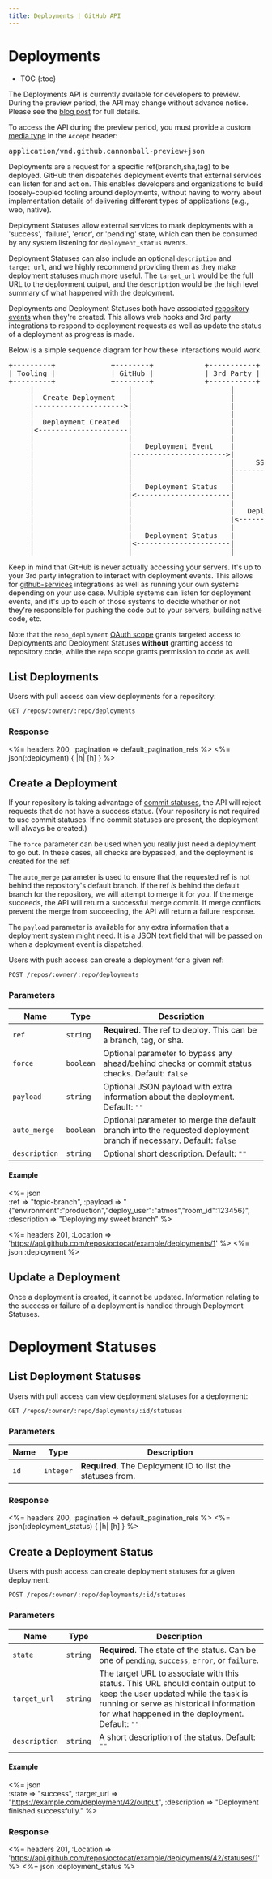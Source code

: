 ```yaml
---
title: Deployments | GitHub API
---
```


# Deployments

* TOC
{:toc}

<div class="alert">
  <p>
    The Deployments API is currently available for developers to preview.
    During the preview period, the API may change without advance notice.
    Please see the <a href="/changes/2014-01-09-preview-the-new-deployments-api/">blog post</a> for full details.
  </p>

  <p>
    To access the API during the preview period, you must provide a custom <a href="/v3/media">media type</a> in the <code>Accept</code> header:
    <pre>application/vnd.github.cannonball-preview+json</pre>
  </p>
</div>

Deployments are a request for a specific ref(branch,sha,tag) to be deployed.
GitHub then dispatches deployment events that external services can listen for
and act on. This enables developers and organizations to build loosely-coupled
tooling around deployments, without having to worry about implementation
details of delivering different types of applications (e.g., web, native).

Deployment Statuses allow external services to mark deployments with a
'success', 'failure', 'error', or 'pending' state, which can then be consumed
by any system listening for `deployment_status` events.

Deployment Statuses can also include an optional `description` and `target_url`, and
we highly recommend providing them as they make deployment statuses much more
useful. The `target_url` would be the full URL to the deployment output, and
the `description` would be the high level summary of what happened with the
deployment.

Deployments and Deployment Statuses both have associated
[repository events](/v3/activity/events/types/#deploymentevent) when
they're created. This allows web hooks and 3rd party integrations to respond to
deployment requests as well as update the status of a deployment as progress is
made.

Below is a simple sequence diagram for how these interactions would work.

<pre>
+---------+             +--------+            +-----------+        +-------------+
| Tooling |             | GitHub |            | 3rd Party |        | Your Server |
+---------+             +--------+            +-----------+        +-------------+
     |                      |                       |                     |
     |  Create Deployment   |                       |                     |
     |--------------------->|                       |                     |
     |                      |                       |                     |
     |  Deployment Created  |                       |                     |
     |<---------------------|                       |                     |
     |                      |                       |                     |
     |                      |   Deployment Event    |                     |
     |                      |---------------------->|                     |
     |                      |                       |     SSH+Deploys     |
     |                      |                       |-------------------->|
     |                      |                       |                     |
     |                      |   Deployment Status   |                     |
     |                      |<----------------------|                     |
     |                      |                       |                     |
     |                      |                       |   Deploy Completed  |
     |                      |                       |<--------------------|
     |                      |                       |                     |
     |                      |   Deployment Status   |                     |
     |                      |<----------------------|                     |
     |                      |                       |                     |
</pre>

Keep in mind that GitHub is never actually accessing your servers. It's up to
your 3rd party integration to interact with deployment events.
This allows for [github-services](https://github.com/github/github-services)
integrations as well as running your own systems depending on your use case.
Multiple systems can listen for deployment events, and it's up to each of
those systems to decide whether or not they're responsible for pushing the code
out to your servers, building native code, etc.

Note that the `repo_deployment` [OAuth scope](/v3/oauth/#scopes) grants
targeted access to Deployments and Deployment Statuses **without**
granting access to repository code, while the `repo` scope grants permission to code
as well.

## List Deployments

Users with pull access can view deployments for a repository:

    GET /repos/:owner/:repo/deployments

### Response

<%= headers 200, :pagination => default_pagination_rels %>
<%= json(:deployment) { |h| [h] } %>

## Create a Deployment

If your repository is taking advantage of [commit statuses](/v3/repos/statuses),
the API will reject requests that do not have a success status. (Your repository
is not required to use commit statuses. If no commit statuses are present, the
deployment will always be created.)

The `force` parameter can be used when you really just need a deployment to go
out. In these cases, all checks are bypassed, and the deployment is created for
the ref.

The `auto_merge` parameter is used to ensure that the requested ref is not
behind the repository's default branch. If the ref *is* behind the default
branch for the repository, we will attempt to merge it for you. If the merge
succeeds, the API will return a successful merge commit. If merge conflicts
prevent the merge from succeeding, the API will return a failure response.

The `payload` parameter is available for any extra information that a
deployment system might need. It is a JSON text field that will be passed on
when a deployment event is dispatched.

Users with push access can create a deployment for a given ref:

    POST /repos/:owner/:repo/deployments

### Parameters

Name | Type | Description
-----|------|--------------
`ref`|`string`| **Required**. The ref to deploy. This can be a branch, tag, or sha.
`force`|`boolean`| Optional parameter to bypass any ahead/behind checks or commit status checks. Default: `false`
`payload`|`string` | Optional JSON payload with extra information about the deployment. Default: `""`
`auto_merge`|`boolean`| Optional parameter to merge the default branch into the requested deployment branch if necessary. Default: `false`
`description`|`string` | Optional short description. Default: `""`

#### Example

<%= json \
  :ref           => "topic-branch",
  :payload       => "{\"environment\":\"production\",\"deploy_user\":\"atmos\",\"room_id\":123456}",
  :description   => "Deploying my sweet branch"
%>

<%= headers 201,
      :Location =>
'https://api.github.com/repos/octocat/example/deployments/1' %>
<%= json :deployment %>

## Update a Deployment

Once a deployment is created, it cannot be updated. Information relating to the
success or failure of a deployment is handled through Deployment Statuses.

# Deployment Statuses

## List Deployment Statuses

Users with pull access can view deployment statuses for a deployment:

    GET /repos/:owner/:repo/deployments/:id/statuses

### Parameters

Name | Type | Description
-----|------|--------------
`id` |`integer`| **Required**. The Deployment ID to list the statuses from.


### Response

<%= headers 200, :pagination => default_pagination_rels %>
<%= json(:deployment_status) { |h| [h] } %>

## Create a Deployment Status

Users with push access can create deployment statuses for a given deployment:

    POST /repos/:owner/:repo/deployments/:id/statuses

### Parameters

Name | Type | Description
-----|------|--------------
`state`|`string` | **Required**. The state of the status. Can be one of `pending`, `success`, `error`, or `failure`.
`target_url`|`string` | The target URL to associate with this status.  This URL should contain output to keep the user updated while the task is running or serve as historical information for what happened in the deployment. Default: `""`
`description`|`string` | A short description of the status. Default: `""`

#### Example

<%= json \
  :state       => "success",
  :target_url  => "https://example.com/deployment/42/output",
  :description => "Deployment finished successfully."
%>

### Response

<%= headers 201,
      :Location =>
'https://api.github.com/repos/octocat/example/deployments/42/statuses/1' %>
<%= json :deployment_status %>
